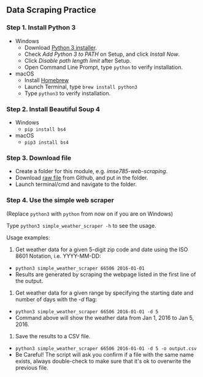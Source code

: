 ## Data Scraping Practice

### Step 1. Install Python 3
- Windows
  - Download [Python 3 installer](https://www.python.org/downloads/).
  - Check *Add Python 3 to PATH* on Setup, and click *Install Now*.
  - Click *Disable path length limit* after Setup.
  - Open Command Line Prompt, type ```python``` to verify installation.
- macOS
  - Install [Homebrew](https://brew.sh)
  - Launch Terminal, type ```brew install python3```
  - Type ```python3``` to verify installation.

### Step 2. Install Beautiful Soup 4
- Windows
  - ```pip install bs4```
- macOS
  - ```pip3 install bs4```

### Step 3. Download file
- Create a folder for this module, e.g. *imse785-web-scraping*.
- Download [raw file](https://raw.githubusercontent.com/1024tm/imse785/master/simple_weather_scraper.py) from Github, and put in the folder.
- Launch terminal/cmd and navigate to the folder.

### Step 4. Use the simple web scraper
(Replace ```python3``` with ```python``` from now on if you are on Windows)

Type ```python3 simple_weather_scraper -h``` to see the usage.

Usage examples:
1. Get weather data for a given 5-digit zip code and date using the ISO 8601 Notation, i.e. YYYY-MM-DD:
  - ```python3 simple_weather_scraper 66506 2016-01-01```
  - Results are generated by scraping the webpage listed in the first line of the output.
1. Get weather data for a given range by specifying the starting date and number of days with the *-d* flag:
  - ```python3 simple_weather_scraper 66506 2016-01-01 -d 5```
  - Command above will show the weather data from Jan 1, 2016 to Jan 5, 2016.
1. Save the results to a CSV file.
  - ```python3 simple_weather_scraper 66506 2016-01-01 -d 5 -o output.csv```
  - Be Careful! The script will ask you confirm if a file with the same name exists, always double-check to make sure that it's ok to overwrite the previous file.
